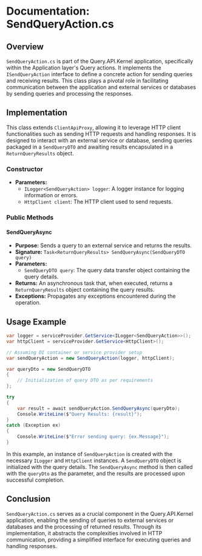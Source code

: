 # Documentation: SendQueryAction.cs

## Overview

`SendQueryAction.cs` is part of the Query.API.Kernel application, specifically within the Application layer's Query actions. It implements the `ISendQueryAction` interface to define a concrete action for sending queries and receiving results. This class plays a pivotal role in facilitating communication between the application and external services or databases by sending queries and processing the responses.

## Implementation

This class extends `ClientApiProxy`, allowing it to leverage HTTP client functionalities such as sending HTTP requests and handling responses. It is designed to interact with an external service or database, sending queries packaged in a `SendQueryDTO` and awaiting results encapsulated in a `ReturnQueryResults` object.

### Constructor

- **Parameters:**
  - `ILogger<SendQueryAction> logger`: A logger instance for logging information or errors.
  - `HttpClient client`: The HTTP client used to send requests.

### Public Methods

#### SendQueryAsync

- **Purpose:** Sends a query to an external service and returns the results.
- **Signature:** `Task<ReturnQueryResults> SendQueryAsync(SendQueryDTO query)`
- **Parameters:**
  - `SendQueryDTO query`: The query data transfer object containing the query details.
- **Returns:** An asynchronous task that, when executed, returns a `ReturnQueryResults` object containing the query results.
- **Exceptions:** Propagates any exceptions encountered during the operation.

## Usage Example

```csharp
var logger = serviceProvider.GetService<ILogger<SendQueryAction>>();
var httpClient = serviceProvider.GetService<HttpClient>();

// Assuming DI container or service provider setup
var sendQueryAction = new SendQueryAction(logger, httpClient);

var queryDto = new SendQueryDTO
{
    // Initialization of query DTO as per requirements
};

try
{
    var result = await sendQueryAction.SendQueryAsync(queryDto);
    Console.WriteLine($"Query Results: {result}");
}
catch (Exception ex)
{
    Console.WriteLine($"Error sending query: {ex.Message}");
}
```

In this example, an instance of `SendQueryAction` is created with the necessary `ILogger` and `HttpClient` instances. A `SendQueryDTO` object is initialized with the query details. The `SendQueryAsync` method is then called with the `queryDto` as the parameter, and the results are processed upon successful completion.

## Conclusion

`SendQueryAction.cs` serves as a crucial component in the Query.API.Kernel application, enabling the sending of queries to external services or databases and the processing of returned results. Through its implementation, it abstracts the complexities involved in HTTP communication, providing a simplified interface for executing queries and handling responses.